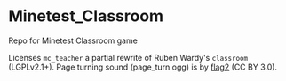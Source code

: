 # Minetest_Classroom

Repo for Minetest Classroom game

Licenses
`mc_teacher` a partial rewrite of Ruben Wardy's `classroom` (LGPLv2.1+).
Page turning sound (page_turn.ogg) is by [flag2](https://freesound.org/people/flag2/sounds/63318/) (CC BY 3.0).
